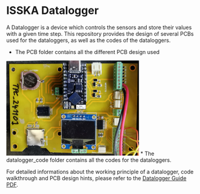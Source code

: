 # ISSKA Datalogger

A Datalogger is a device which controls the sensors and store their values with a given time step. This repository provides the design of several PCBs used for the dataloggers, as well as the codes of the dataloggers.

* The PCB folder contains all the different PCB design used
<img src="https://github.com/ISSKA/Thermokarst/blob/main/images/Datalogger.jpg" width="350"/>
* The datalogger_code folder contains all the codes for the dataloggers.

For detailed informations about the working principle of a datalogger, code walkthrough and PCB design hints, please refer to the [Datalogger Guide PDF](https://github.com/ISSKA/Thermokarst/blob/main/Datalogger%20Guide.pdf).
